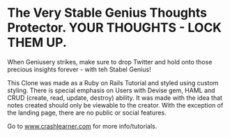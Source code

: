 # The Very Stable Genius Thoughts Protector. YOUR THOUGHTS - LOCK THEM UP.

When Geniusery strikes, make sure to drop Twitter and hold onto those precious insights forever - with teh Stabel Genius!


This Clone was made as a Ruby on Rails Tutorial and styled using custom styling. There is special emphasis on Users with Devise gem, HAML and CRUD (create, read, update, destroy) ability. It was made with the idea that notes created should only be viewable to the creator. With the exception of the landing page, there are no public or social features.

Go to www.crashlearner.com for more info/tutorials.
